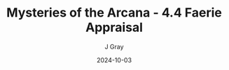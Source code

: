 ---
title: 'Mysteries of the Arcana - 4.4 Faerie Appraisal'
alt: 'Mysteries of the Arcana'
date: '2024-10-03'
author: 'J Gray'
artist: 'Gennifer'
---